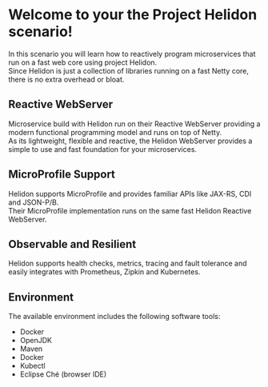 # Welcome to your the Project Helidon scenario!

In this scenario you will learn how to reactively program microservices that run on a fast web core using project Helidon.  
Since Helidon is just a collection of libraries running on a fast Netty core, there is no extra overhead or bloat.

## Reactive WebServer

Microservice build with Helidon run on their Reactive WebServer providing a modern functional programming model and runs on top of Netty.  
As its lightweight, flexible and reactive, the Helidon WebServer provides a simple to use and fast foundation for your microservices.

## MicroProfile Support

Helidon supports MicroProfile and provides familiar APIs like JAX-RS, CDI and JSON-P/B.  
Their MicroProfile implementation runs on the same fast Helidon Reactive WebServer. 

## Observable and Resilient
Helidon supports health checks, metrics, tracing and fault tolerance and easily integrates with Prometheus, Zipkin and Kubernetes. 

## Environment
The available environment includes the following software tools: 
* Docker
* OpenJDK
* Maven
* Docker
* Kubectl
* Eclipse Ché (browser IDE)
